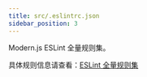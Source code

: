 ```yaml
---
title: src/.eslintrc.json
sidebar_position: 3
---
```


Modern.js ESLint 全量规则集。

具体规则信息请查看：[ESLint 全量规则集](/docs/guides/usages/eslint)
